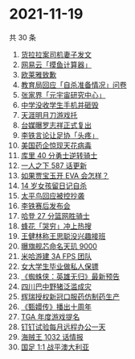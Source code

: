 # 2021-11-19

共 30 条

<!-- BEGIN ZHIHUSEARCH -->
<!-- 最后更新时间 Fri Nov 19 2021 15:09:14 GMT+0800 (China Standard Time) -->
1. [货拉拉案司机妻子发文](https://www.zhihu.com/search?q=货拉拉案)
1. [网易云「摸鱼计算器」](https://www.zhihu.com/search?q=摸鱼计算器)
1. [欧莱雅致歉](https://www.zhihu.com/search?q=欧莱雅)
1. [教育局回应「自杀准备情况」问卷](https://www.zhihu.com/search?q=自杀问卷)
1. [张家界「元宇宙研究中心」](https://www.zhihu.com/search?q=元宇宙)
1. [中学没收学生手机并砸毁](https://www.zhihu.com/search?q=没收学生手机)
1. [天涯明月刀游戏托](https://www.zhihu.com/search?q=天涯明月刀)
1. [台媒曝罗志祥正式复出](https://www.zhihu.com/search?q=罗志祥)
1. [李铁言论让足协「头疼」](https://www.zhihu.com/search?q=李铁)
1. [美国药企惊现天花病毒](https://www.zhihu.com/search?q=天花)
1. [库里 40 分勇士逆转骑士](https://www.zhihu.com/search?q=勇士)
1. [一人之下 587 话更新](https://www.zhihu.com/search?q=一人之下)
1. [如果贾宝玉开 EVA 会怎样？](https://www.zhihu.com/search?q=贾宝玉)
1. [14 岁女孩留日记自杀](https://www.zhihu.com/search?q=14岁女孩自杀)
1. [太平鸟回应被控抄袭](https://www.zhihu.com/search?q=太平鸟)
1. [李铁赛后发布会](https://www.zhihu.com/search?q=李铁)
1. [哈登 27 分篮网胜骑士](https://www.zhihu.com/search?q=篮网)
1. [蜂花「哭穷」冲上热搜](https://www.zhihu.com/search?q=蜂花)
1. [王健林称王思聪没兴趣接班](https://www.zhihu.com/search?q=王健林)
1. [曝旗舰芯命名天玑 9000](https://www.zhihu.com/search?q=天玑9000)
1. [米哈游建 3A FPS 团队](https://www.zhihu.com/search?q=米哈游)
1. [女大学生毕业做私人保镖](https://www.zhihu.com/search?q=女大学生保镖)
1. [《蜘蛛侠：英雄无归》最新预告](https://www.zhihu.com/search?q=蜘蛛侠)
1. [四川巴中野猪泛滥成灾](https://www.zhihu.com/search?q=野猪成灾)
1. [辉瑞授权新冠口服药仿制药生产](https://www.zhihu.com/search?q=辉瑞)
1. [《甄嬛传》播出十周年](https://www.zhihu.com/search?q=甄嬛传十周年)
1. [TGA 年度游戏提名](https://www.zhihu.com/search?q=TGA)
1. [钉钉试验每月远程办公一天](https://www.zhihu.com/search?q=钉钉远程办公)
1. [海贼王 1032 话情报](https://www.zhihu.com/search?q=海贼王)
1. [国足 1:1 战平澳大利亚](https://www.zhihu.com/search?q=中国男足)
<!-- END ZHIHUSEARCH -->
